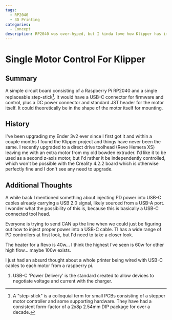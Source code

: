 ```yaml
---
tags:
  - RP2040
  - 3D Printing
categories:
  - Concept
description: RP2040 was over-hyped, but I kinda love how Klipper has implemented it.
---
```


# Single Motor Control For Klipper

## Summary

A simple circuit board consisting of a Raspberry Pi RP2040 and a single replaceable step-stick[^1]. It would have a USB-C connector for firmware and control, plus a DC power connector and standard JST header for the motor itself. It could theoretically be in the shape of the motor itself for mounting.

## History

I've been upgrading my Ender 3v2 ever since I first got it and within a couple months I found the Klipper project and things have never been the same. I recently upgraded to a direct drive toolhead (Revo Hemera XS) leaving me with an extra motor from my old bowden extruder. I'd like it to be used as a second z-axis motor, but I'd rather it be independently controlled, which won't be possible with the Creality 4.2.2 board which is otherwise perfectly fine and I don't see any need to upgrade.

## Additional Thoughts

A while back I mentioned something about injecting PD power into USB-C cables already carrying a USB 2.0 signal, likely sourced from a USB-A port. I wonder what the possibility of this is, because this is basically a USB-C connected tool head.

Everyone is trying to send CAN up the line when we could just be figuring out how to inject proper power into a USB-C cable. TI has a wide range of PD controllers at first look, but I'd need to take a closer look.

The heater for a Revo is 40w... I think the highest I've seen is 60w for other high flow... maybe 100w exists.

I just had an absurd thought about a whole printer being wired with USB-C cables to each motor from a raspberry pi.

1. USB-C 'Power Delivery' is the standard created to allow devices to negotiate voltage and current with the charger.

[^1]: A "step-stick" is a colloquial term for small PCBs consisting of a stepper motor controller and some supporting hardware. They have had a consistent form-factor of a 2x8p 2.54mm DIP package for over a decade.
